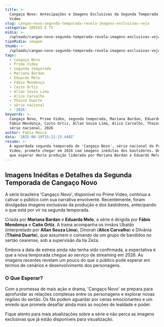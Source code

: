 ```yaml
---
title: >-
  Cangaço Novo: Antecipações e Imagens Exclusivas da Segunda Temporada no Prime
  Video
slug: cangao-novo-segunda-temporada-revela-imagens-exclusivas-veja
categoria: SÉRIES E TV
midia: >-
  /uploads/cangao-novo-segunda-temporada-revela-imagens-exclusivas-veja-thumb.png
tipoMidia: imagem
thumb: >-
  /uploads/cangao-novo-segunda-temporada-revela-imagens-exclusivas-veja-thumb.png
tags:
  - Cangaço Novo
  - Prime Video
  - segunda temporada
  - Mariana Bardan
  - Eduardo Melo
  - Fábio Mendonça
  - Caito Ortiz
  - Allan Souza Lima
  - Alice Carvalho
  - Thainá Duarte
  - série nacional
  - '2026'
keywords: >-
  Cangaço Novo, Prime Video, segunda temporada, Mariana Bardan, Eduardo Melo,
  Fábio Mendonça, Caito Ortiz, Allan Souza Lima, Alice Carvalho, Thainá Duarte,
  série nacional, 2026
author: Pablo Moura
data: '2025-06-19T15:22:15.440Z'
resumo: >-
  A aguardada segunda temporada de 'Cangaço Novo', série nacional do Prime
  Video, promete chegar em 2026 com imagens inéditas dos bastidores. Descubra o
  que esperar desta produção liderada por Mariana Bardan e Eduardo Melo.
---
```


## Imagens Inéditas e Detalhes da Segunda Temporada de Cangaço Novo

A série brasileira 'Cangaço Novo', disponível no Prime Video, continua a cativar o público com sua narrativa envolvente. Recentemente, foram divulgadas imagens exclusivas da produção e dos bastidores, antecipando o que está por vir na segunda temporada.

Criada por **Mariana Bardan** e **Eduardo Melo**, a série é dirigida por **Fábio Mendonça** e **Caito Ortiz**. A trama acompanha os irmãos Ubaldo (interpretado por **Allan Souza Lima**), Dinorah (**Alice Carvalho**) e Dilvânia (**Thainá Duarte**), que assumem o comando de um grupo de bandidos no sertão cearense, sob a supervisão da tia Zeza.

Embora a data de estreia ainda não tenha sido confirmada, a expectativa é que a nova temporada chegue ao serviço de streaming em 2026. As imagens recentes revelam um pouco do que o público pode esperar em termos de cenários e desenvolvimento dos personagens.

### O Que Esperar?

Com a promessa de mais ação e drama, 'Cangaço Novo' se prepara para aprofundar as relações complexas entre os personagens e explorar novas regiões do sertão. Os fãs podem aguardar por cenas emocionantes e um enredo que promete desafiar ainda mais as noções de lealdade e poder.

Fique atento para mais atualizações sobre a série e não perca as imagens exclusivas que já estão disponíveis para visualização.
